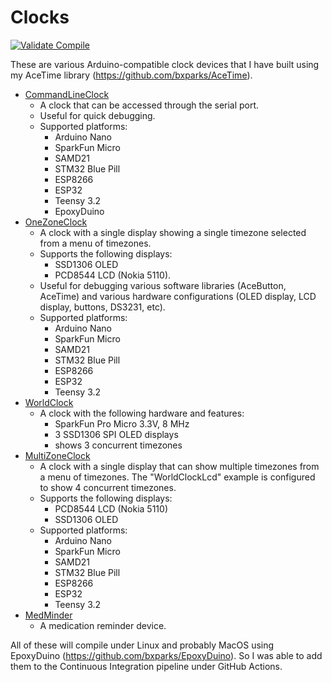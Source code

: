 # Clocks

[![Validate Compile](https://github.com/bxparks/clocks/actions/workflows/validate.yml/badge.svg)](https://github.com/bxparks/clocks/actions/workflows/validate.yml)

These are various Arduino-compatible clock devices that I have built using my
AceTime library (https://github.com/bxparks/AceTime).

* [CommandLineClock](CommandLineClock)
    * A clock that can be accessed through the serial port.
    * Useful for quick debugging.
    * Supported platforms:
        * Arduino Nano
        * SparkFun Micro
        * SAMD21
        * STM32 Blue Pill
        * ESP8266
        * ESP32
        * Teensy 3.2
        * EpoxyDuino
* [OneZoneClock](OneZoneClock)
    * A clock with a single display showing a single timezone selected from
      a menu of timezones.
    * Supports the following displays:
        * SSD1306 OLED
        * PCD8544 LCD (Nokia 5110).
    * Useful for debugging various software libraries (AceButton, AceTime)
      and various hardware configurations (OLED display, LCD display, buttons,
      DS3231, etc).
    * Supported platforms:
        * Arduino Nano
        * SparkFun Micro
        * SAMD21
        * STM32 Blue Pill
        * ESP8266
        * ESP32
        * Teensy 3.2
* [WorldClock](WorldClock)
    * A clock with the following hardware and features:
        * SparkFun Pro Micro 3.3V, 8 MHz
        * 3 SSD1306 SPI OLED displays
        * shows 3 concurrent timezones
* [MultiZoneClock](MultiZoneClock)
    * A clock with a single display that can show multiple timezones from
      a menu of timezones. The "WorldClockLcd" example is configured to show 4
      concurrent timezones.
    * Supports the following displays:
        * PCD8544 LCD (Nokia 5110)
        * SSD1306 OLED
    * Supported platforms:
        * Arduino Nano
        * SparkFun Micro
        * SAMD21
        * STM32 Blue Pill
        * ESP8266
        * ESP32
        * Teensy 3.2
* [MedMinder](MedMinder)
    * A medication reminder device.

All of these will compile under Linux and probably MacOS using EpoxyDuino
(https://github.com/bxparks/EpoxyDuino). So I was able to add them to the
Continuous Integration pipeline under GitHub Actions.
